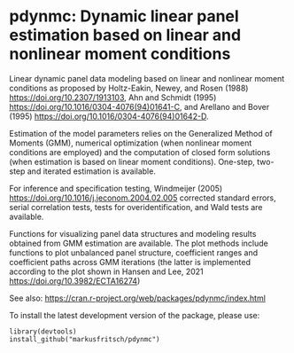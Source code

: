 # pdynmc: Dynamic linear panel estimation based on linear and nonlinear moment conditions

Linear dynamic panel data modeling based on linear and nonlinear moment conditions 
as proposed by Holtz-Eakin, Newey, and Rosen (1988) https://doi.org/10.2307/1913103, 
Ahn and Schmidt (1995) https://doi.org/10.1016/0304-4076(94)01641-C, and 
Arellano and Bover (1995) https://doi.org/10.1016/0304-4076(94)01642-D.

Estimation of the model parameters relies on the Generalized Method of Moments (GMM),
numerical optimization (when nonlinear moment conditions are employed) and the
computation of closed form solutions (when estimation is based on linear moment 
conditions). One-step, two-step and iterated estimation is available.

For inference and specification testing, Windmeijer (2005) https://doi.org/10.1016/j.jeconom.2004.02.005 
corrected standard errors, serial correlation tests, tests for overidentification, 
and Wald tests are available.

Functions for visualizing panel data structures and modeling results obtained
from GMM estimation are available. The plot methods include functions to plot
unbalanced panel structure, coefficient ranges and coefficient paths across
GMM iterations (the latter is implemented according to the plot shown in
Hansen and Lee, 2021 https://doi.org/10.3982/ECTA16274)

See also: https://cran.r-project.org/web/packages/pdynmc/index.html

To install the latest development version of the package, please use:
```{r}
library(devtools)
install_github("markusfritsch/pdynmc")
```
